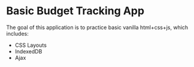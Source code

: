 # Basic Budget Tracking App

The goal of this application is to practice basic vanilla html+css+js, which includes:

- CSS Layouts
- IndexedDB
- Ajax



